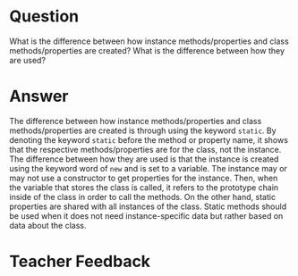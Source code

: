 # Question

What is the difference between how instance methods/properties and class methods/properties are created? What is the difference between how they are used?

# Answer

The difference between how instance methods/properties and class methods/properties are created is through using the keyword `static`. By denoting the keyword `static` before the method or property name, it shows that the respective methods/properties are for the class, not the instance. The difference between how they are used is that the instance is created using the keyword word of `new` and is set to a variable. The instance may or may not use a constructor to get properties for the instance. Then, when the variable that stores the class is called, it refers to the prototype chain inside of the class in order to call the methods. On the other hand, static properties are shared with all instances of the class. Static methods should be used when it does not need instance-specific data but rather based on data about the class.

# Teacher Feedback
